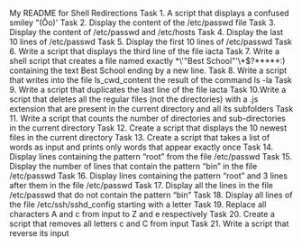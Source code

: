 My README for Shell Redirections
Task 1. A script that displays a confused smiley "(Ôo)'
Task 2. Display the content of the /etc/passwd file
Task 3. Display the content of /etc/passwd and /etc/hosts
Task 4. Display the last 10 lines of /etc/passwd
Task 5. Display the first 10 lines of /etc/passwd
Task 6. Write a script that displays the third line of the file iacta
Task 7. Write a shell script that creates a file named exactly \*\\'"Best School"\'\\*$\?\*\*\*\*\*:) containing the text Best School ending by a new line.
Task 8. Write a script that writes into the file ls_cwd_content the result of the command ls -la
Task 9. Write a script that duplicates the last line of the file iacta
Task 10.Write a script that deletes all the regular files (not the directories) with a .js extension that are present in the current directory and all its subfolders
Task 11. Write a script that counts the number of directories and sub-directories in the current directory
Task 12. Create a script that displays the 10 newest files in the current directory
Task 13. Create a script that takes a list of words as input and prints only words that appear exactly once
Task 14. Display lines containing the pattern “root” from the file /etc/passwd
Task 15. Display the number of lines that contain the pattern “bin” in the file /etc/passwd
Task 16. Display lines containing the pattern “root” and 3 lines after them in the file /etc/passwd
Task 17. Display all the lines in the file /etc/passwd that do not contain the pattern “bin” 
Task 18. Display all lines of the file /etc/ssh/sshd_config starting with a letter
Task 19. Replace all characters A and c from input to Z and e respectively
Task 20. Create a script that removes all letters c and C from input
Task 21. Write a script that reverse its input
